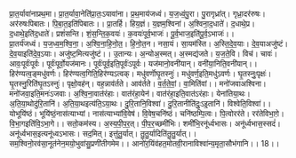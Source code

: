 

  
प्रा॒त॒र्यावा॑नाप्रथ॒मा। प्रा॒त॒र्यावा॒नेति॑प्रा॒तः॒ऽयावा॑ना। प्र॒थ॒माय॑जध्वं। य॒ज॒ध्वं॒पु॒रा। पु॒रागृध्रा॑त्। गृध्रा॒दर॑रुषः। अर॑रुषःपिबातः। पि॒बा॒त॒इति॑पिबातः।। प्रा॒तर्हि। हिय॒ज्ञं। य॒ज्ञम॒श्विना॑। अ॒श्विना॒द॒धाते॑। द॒धाथे॒प्र। द॒धाथे॒इति॑द॒धाते॑। प्रशं॑सन्ति। शं॒स॒न्ति॒क॒वयः॑। क॒वयः॑पूर्व॒भाजः॑। पू॒र्व॒भाज॒इति॑पू॒र्व॒ऽभाजः॑।।  
प्रा॒तर्य॑जध्वं। य॒ज॒ध्व॒म॒श्वि॒ना॒। अ॒श्वि॒ना॒हि॒नो॒त॒। हि॒नो॒त॒न। नसा॒यं। सा॒यम॑स्ति। अ॒स्ति॒दे॒व॒याः। दे॒व॒याअजु॑ष्टं। दे॒व॒याइति॑दे॒व॒ऽयाः। अजु॑ष्ट॒मित्यजु॑ष्टं।। उ॒तान्यः। अ॒न्योअ॒स्मत्। अ॒स्मद्य॑जते। य॒ज॒ते॒वि। विच॑। चावः॑। आवः॒पूर्वः॑पूर्वः। पूर्वः॑पूर्वो॒यज॑मानः। पूर्वः॑पूर्व॒इति॒पूर्वः॑ऽपूर्वः। यज॑मानो॒वनी॑यान्। वनी॑या॒निति॒वनी॑यान्।।  
हिर॑ण्यत्व॒ङ्मधु॑वर्णः। हिर॑ण्यत्व॒गिति॒हिर॑ण्यऽत्वक्। मधु॑वर्णॊघृ॒तस्नुः॑। मधु॑वर्ण॒इति॒मधु॑ऽवर्णः। घृ॒तस्नुः॒पृक्षः॑। घृ॒तस्नु॒रिति॑घृ॒तऽस्नुः॑। पृक्षो॒वह॑न्। वह॒न्नाव॑र्तते। आव॑र्तते। व॒र्त॒ते॒वां॒। वा॒मिति॑वां।। मनो॑जवाअश्विना। मनो॑जवा॒इति॒मनः॑ऽजवाः। अ॒श्वि॒ना॒वात॑रंहाः। वात॑रंहा॒येन॑। वात॑रंहा॒इति॒वात॑ऽरंहाः। येना॑तिया॒थः। अ॒ति॒या॒थोदु॑रि॒तानि॑। अ॒ति॒या॒थइत्य॑ति॒ऽया॒थः। दु॒रि॒तानि॒विश्वा॑। दु॒रि॒तानीति॑दुः॒ऽइ॒तानि॑। विश्वेति॒विश्वा॑।।  
योभूयि॑ष्ठं। भूयि॑ष्ठं॒नास॑त्याभ्यां। नास॑त्याभ्यांवि॒वेष॑। वि॒वेष॒चनि॑ष्ठं। चनि॑ष्ठम्पि॒त्वः। पि॒त्वोरर॑ते। रर॑तेविभा॒ग़े। वि॒भा॒गइति॑वि॒ऽभा॒गे।। सतो॒कम॑स्य। अ॒स्य॒पी॒प॒र॒त्। पी॒प॒र॒च्छमी॑भिः। शमी॑भि॒रनू॑र्ध्वभासः। अनू॑र्ध्वभास॒स्सदं॑। अनू॑र्ध्वभास॒इत्यनू॑ध्वऽभासः। सद॒मित्। इत्तु॑तु॒र्यात्। तु॒तु॒र्यादिति॑तु॒तु॒र्यात्।।  
सम॒श्विनो॒रव॑सा॒नूत॑नेन॒मयो॒भुवा॑सु॒प्रणी॑तीगमेम।। आनो॑र॒यिंव॑हत॒मोतवी॒रानाविश्वा॑न्य॒मृता॒सौभ॑गानि।। 18।।  
